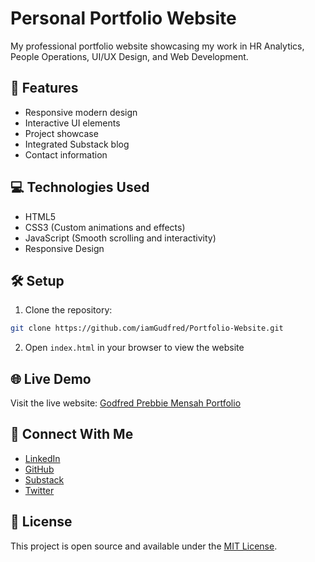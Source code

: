 # Personal Portfolio Website

My professional portfolio website showcasing my work in HR Analytics, People Operations, UI/UX Design, and Web Development.

## 🚀 Features

- Responsive modern design
- Interactive UI elements
- Project showcase
- Integrated Substack blog
- Contact information

## 💻 Technologies Used

- HTML5
- CSS3 (Custom animations and effects)
- JavaScript (Smooth scrolling and interactivity)
- Responsive Design

## 🛠️ Setup

1. Clone the repository:
```bash
git clone https://github.com/iamGudfred/Portfolio-Website.git
```

2. Open `index.html` in your browser to view the website

## 🌐 Live Demo

Visit the live website: [Godfred Prebbie Mensah Portfolio](https://iamgudfred.github.io/)

## 📱 Connect With Me

- [LinkedIn](https://www.linkedin.com/in/godfred-prebbie-mensah/)
- [GitHub](https://github.com/iamGudfred)
- [Substack](https://gudfred.substack.com/)
- [Twitter](https://twitter.com/iamGudfred)

## 📄 License

This project is open source and available under the [MIT License](LICENSE).
